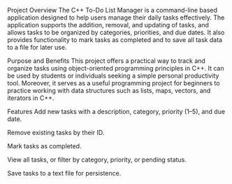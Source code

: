 Project Overview
The C++ To-Do List Manager is a command-line based application designed to help users manage their daily tasks effectively. The application supports the addition, removal, and updating of tasks, and allows tasks to be organized by categories, priorities, and due dates. It also provides functionality to mark tasks as completed and to save all task data to a file for later use.

Purpose and Benefits
This project offers a practical way to track and organize tasks using object-oriented programming principles in C++. It can be used by students or individuals seeking a simple personal productivity tool. Moreover, it serves as a useful programming project for beginners to practice working with data structures such as lists, maps, vectors, and iterators in C++.

Features
Add new tasks with a description, category, priority (1–5), and due date.

Remove existing tasks by their ID.

Mark tasks as completed.

View all tasks, or filter by category, priority, or pending status.

Save tasks to a text file for persistence.
